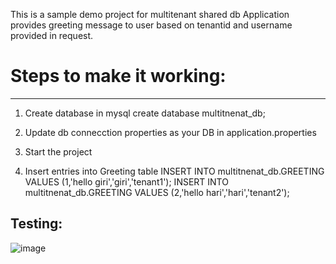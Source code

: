 This is a sample demo project for multitenant shared db 
Application provides greeting message to user  based on tenantid and username provided in request. 

# Steps to make it working:
----------------------------------

1. Create database in mysql 
   create database multitnenat_db;
   
2. Update db connecction properties as your DB in application.properties 
   
3. Start the project 

4. Insert entries into Greeting table
INSERT INTO multitnenat_db.GREETING VALUES (1,'hello giri','giri','tenant1');
INSERT INTO multitnenat_db.GREETING VALUES (2,'hello hari','hari','tenant2');

Testing:
------------------ 

![image](https://user-images.githubusercontent.com/119192146/226094380-8828d863-0230-4fb3-899a-634c6787bcdc.png)

